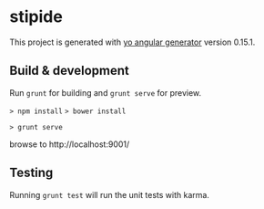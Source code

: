 # stipide

This project is generated with [yo angular generator](https://github.com/yeoman/generator-angular)
version 0.15.1.

## Build & development

Run `grunt` for building and `grunt serve` for preview.

`> npm install`
`> bower install`

`> grunt serve`

browse to http://localhost:9001/

## Testing

Running `grunt test` will run the unit tests with karma.
